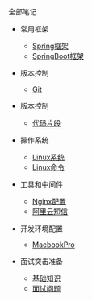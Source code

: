 全部笔记

* 常用框架

  * [Spring框架](Java/Note-Aop.md)
  * [SpringBoot框架](Java/Note-SpringBoot.md)

* 版本控制

  * [Git](Java/Note-git.md)


* 版本控制

  * [代码片段](Java/Note-CodeSegment.md)


* 操作系统

  * [Linux系统](Java/Note-Linux.md)
  * [Linux命令](Java/Note-LinuxOrder.md)

  
* 工具和中间件

  * [Nginx配置](Java/Note-Nginx.md)
  * [阿里云短信](Java/Note-Sms.md)


* 开发环境配置

  * [MacbookPro](Java/Note-MacbookPro.md)


* 面试突击准备

  * [基础知识](Java/Note-JavaBasis.md)
  * [面试问题](Java/Note-Interview.md)
